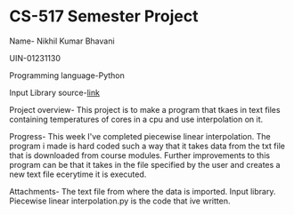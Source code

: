 # CS-517 Semester Project

Name- Nikhil Kumar Bhavani

UIN-01231130

Programming language-Python

Input Library source-[link](https://git.cs.odu.edu/tkennedy/cs417-lecture-examples/tree/master/SemesterProject-CPU-Temps/)

Project overview- This project is to make a program that tkaes in text files containing temperatures of cores in a cpu and use interpolation on it. 

Progress- This week I've completed piecewise linear interpolation. The program i made is hard coded such a way that it takes data from the txt file that is downloaded from course modules. Further improvements to this program can be that it takes in the file specified by the user and creates a new text file ecerytime it is executed. 

Attachments- The text file from where the data is imported. Input library. Piecewise linear interpolation.py is the code that ive written.